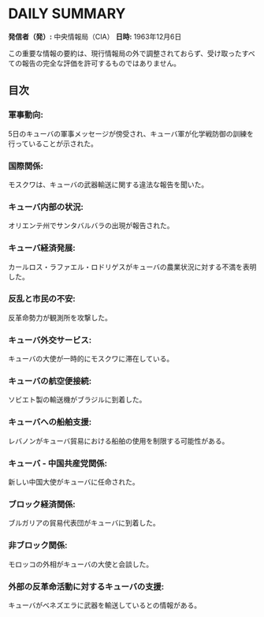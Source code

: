 # DAILY SUMMARY

**発信者（発）:** 中央情報局（CIA）
**日時:** 1963年12月6日

この重要な情報の要約は、現行情報局の外で調整されておらず、受け取ったすべての報告の完全な評価を許可するものではありません。

## 目次

### 軍事動向:
5日のキューバの軍事メッセージが傍受され、キューバ軍が化学戦防御の訓練を行っていることが示された。

### 国際関係:
モスクワは、キューバの武器輸送に関する違法な報告を聞いた。

### キューバ内部の状況:
オリエンテ州でサンタバルバラの出現が報告された。

### キューバ経済発展:
カールロス・ラファエル・ロドリゲスがキューバの農業状況に対する不満を表明した。

### 反乱と市民の不安:
反革命勢力が観測所を攻撃した。

### キューバ外交サービス:
キューバの大使が一時的にモスクワに滞在している。

### キューバの航空便接続:
ソビエト製の輸送機がブラジルに到着した。

### キューバへの船舶支援:
レバノンがキューバ貿易における船舶の使用を制限する可能性がある。

### キューバ - 中国共産党関係:
新しい中国大使がキューバに任命された。

### ブロック経済関係:
ブルガリアの貿易代表団がキューバに到着した。

### 非ブロック関係:
モロッコの外相がキューバの大使と会談した。

### 外部の反革命活動に対するキューバの支援:
キューバがベネズエラに武器を輸送しているとの情報がある。